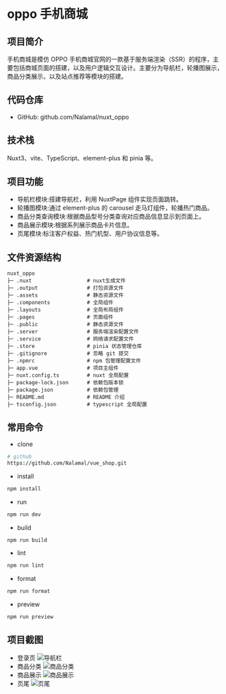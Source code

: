 # oppo 手机商城

## 项目简介

手机商城是模仿 OPPO 手机商城官网的一款基于服务端渲染（SSR）的程序，主要包括商城页面的搭建，以及用户逻辑交互设计。主要分为导航栏，轮播图展示，商品分类展示，以及站点推荐等模块的搭建。

## 代码仓库

- GitHub: github.com/Nalamal/nuxt_oppo

## 技术栈

Nuxt3、vite、TypeScript、element-plus 和 pinia 等。

## 项目功能

- 导航栏模块:搭建导航栏，利用 NuxtPage 组件实现页面跳转。
- 轮播图模块:通过 element-plus 的 carousel 走马灯组件，轮播热门商品。
- 商品分类查询模块:根据商品型号分类查询对应商品信息显示到页面上。
- 商品展示模块:根据系列展示商品卡片信息。
- 页尾模块:标注客户权益、热门机型、用户协议信息等。

## 文件资源结构

```text
nuxt_oppo
├─ .nuxt                  # nuxt生成文件
├─ .output                # 打包资源文件
├─ .assets                # 静态资源文件
├─ .components            # 全局组件
├─ .layouts               # 全局布局组件
├─ .pages                 # 页面组件
├─ .public                # 静态资源文件
├─ .server                # 服务端渲染配置文件
├─ .service               # 网络请求配置文件
├─ .store                 # pinia 状态管理仓库
├─ .gitignore             # 忽略 git 提交
├─ .npmrc                 # npm 包管理配置文件
├─ app.vue                # 项目主组件
├─ nuxt.config.ts         # nuxt 全局配置
├─ package-lock.json      # 依赖包版本锁
├─ package.json           # 依赖包管理
├─ README.md              # README 介绍
├─ tsconfig.json          # typescript 全局配置
```

## 常用命令

- clone

```sh
# github
https://github.com/Nalamal/vue_shop.git
```

- install

```sh
npm install
```

- run

```sh
npm run dev
```

- build

```sh
npm run build
```

- lint

```sh
npm run lint
```

- format

```sh
npm run format
```

- preview

```sh
npm run preview
```

## 项目截图

- 登录页
  ![导航栏](https://img1.imgtp.com/2023/07/11/IzWiuxB5.jpg)
- 商品分类
  ![商品分类](https://img1.imgtp.com/2023/07/11/dzMucirM.jpg)
- 商品展示
  ![商品展示](https://img1.imgtp.com/2023/07/11/vIbU0hpd.jpg)
- 页尾
  ![页尾](https://img1.imgtp.com/2023/07/11/y82ez3Q9.jpg)
